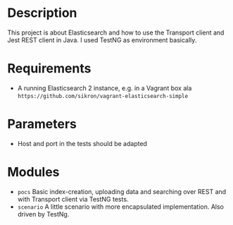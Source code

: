 # Description

This project is about Elasticsearch and how to use the Transport client and Jest REST client in Java. I used TestNG
as environment basically.

# Requirements

* A running Elasticsearch 2 instance, e.g. in a Vagrant box ala `https://github.com/sikron/vagrant-elasticsearch-simple`

# Parameters

* Host and port in the tests should be adapted

# Modules

* `pocs`
  Basic index-creation, uploading data and searching over REST and with Transport client via TestNG tests.
* `scenario`
  A little scenario with more encapsulated implementation. Also driven by TestNg.